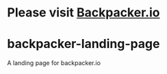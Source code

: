 # Please visit  [Backpacker.io](travel-karmouche.rhcloud.com)
# backpacker-landing-page
A landing page for backpacker.io

